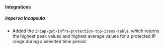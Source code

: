 
#### Integrations
##### Imperva Incapsula
- Added the `incap-get-infra-protection-top-items-table`, which returns the highest peak values and highest average values for a protected IP range during a selected time period
